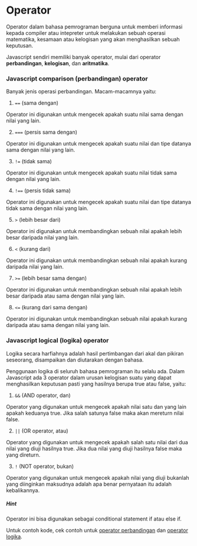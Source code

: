 # Operator

Operator dalam bahasa pemrograman berguna untuk memberi informasi kepada compiler atau intepreter untuk melakukan sebuah operasi matematika, kesamaan atau kelogisan yang akan menghasilkan sebuah keputusan.

Javascript sendiri memiliki banyak operator, mulai dari
operator **perbandingan**, **kelogisan**, dan **aritmatika**.

### Javascript comparison (perbandingan) operator

Banyak jenis operasi perbandingan. Macam-macamnya yaitu:

1. `==` (sama dengan)

Operator ini digunakan untuk mengecek apakah suatu nilai sama dengan nilai yang lain.

2. `===` (persis sama dengan)

Operator ini digunakan untuk mengecek apakah suatu nilai dan tipe datanya sama dengan nilai yang lain.

3. `!=` (tidak sama)

Operator ini digunakan untuk mengecek apakah suatu nilai tidak sama dengan nilai yang lain.

4. `!==` (persis tidak sama)

Operator ini digunakan untuk mengecek apakah suatu nilai dan tipe datanya tidak sama dengan nilai yang lain.

5. `>` (lebih besar dari)

Operator ini digunakan untuk membandingkan sebuah nilai apakah lebih besar daripada nilai yang lain.

6. `<` (kurang dari)

Operator ini digunakan untuk membandingkan sebuah
nilai apakah kurang daripada nilai yang lain.

7. `>=` (lebih besar sama dengan)

Operator ini digunakan untuk membandingkan sebuah nilai apakah lebih besar daripada atau sama dengan nilai yang lain.

8. `<=` (kurang dari sama dengan)

Operator ini digunakan untuk membandingkan sebuah nilai apakah kurang daripada atau sama dengan nilai yang lain.

### Javascript logical (logika) operator

Logika secara harfiahnya adalah hasil pertimbangan dari akal dan pikiran seseorang, disampaikan dan diutarakan dengan bahasa.

Penggunaan logika di seluruh bahasa pemrograman itu selalu ada. Dalam Javascript ada 3 operator dalam urusan kelogisan suatu yang dapat menghasilkan keputusan pasti yang hasilnya berupa true atau false, yaitu:

1.  `&&` (AND operator, dan)

Operator yang digunakan untuk mengecek apakah nilai satu dan yang lain apakah keduanya true. Jika salah satunya false maka akan mereturn nilai false.

2.  `||` (OR operator, atau)

Operator yang digunakan untuk mengecek apakah salah satu nilai dari dua nilai yang diuji hasilnya true. Jika dua nilai yang diuji hasilnya false maka yang direturn.

3.  `!` (NOT operator, bukan)

Operator yang digunakan untuk mengecek apakah nilai yang diuji bukanlah yang diinginkan maksudnya adalah apa benar pernyataan itu adalah kebalikannya.

##### Hint

Operator ini bisa digunakan sebagai conditional statement if atau else if.

Untuk contoh kode, cek contoh untuk [operator perbandingan](comparisonOperators.js) dan [operator logika](logicalOperator.js).
